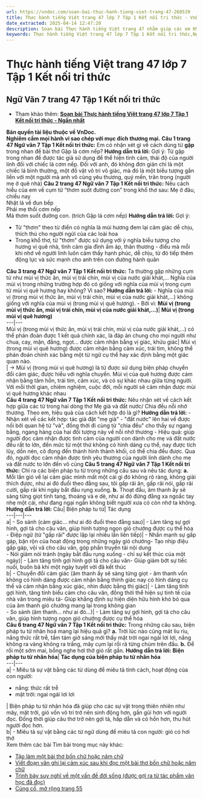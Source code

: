 ```yaml
---
url: https://vndoc.com/soan-bai-thuc-hanh-tieng-viet-trang-47-268539
title: Thực hành tiếng Việt trang 47 lớp 7 Tập 1 Kết nối tri thức - VnDoc.com
date_extracted: 2025-04-14 12:47:20
description: Soạn bài Thực hành tiếng Việt trang 47 nhằm giúp các em HS đạt kết quả tốt trong quá trình làm bài tập và học tập môn Ngữ văn lớp 7 sách Kết nối tri thức.
keywords: Thực hành tiếng Việt trang 47 lớp 7 Tập 1 Kết nối tri thức,Ngữ văn 7 trang 47 Tập 1 Kết nối tri thức,Soạn Văn 7 trang 47 Tập 1 Kết nối tri thức,Thực hành tiếng Việt lớp 7 trang 47 Kết nối tri thức Tập 1,Thực hành tiếng Việt trang 47,Soạn bài Thực hành tiếng Việt trang 47,Thực hành tiếng Việt,Soạn Thực hành tiếng Việt trang 47,Soạn văn 7 Thực hành tiếng Việt trang 47,Soạn Ngữ văn 7 Thực hành tiếng Việt trang 47,Soạn bài Thực hành tiếng Việt trang 47 lớp 7
---
```


# Thực hành tiếng Việt trang 47 lớp 7 Tập 1 Kết nối tri thức
## **Ngữ Văn 7 trang 47 Tập 1 Kết nối tri thức**
  * Tham khảo thêm: [**Soạn bài Thực hành tiếng Việt trang 47 lớp 7 Tập 1 Kết nối tri thức - Ngắn nhất**](<https://vndoc.com/soan-van-7-trang-47-tap-1-ket-noi-tri-thuc-ngan-nhat-329130>)

**Bản quyền tài liệu thuộc về VnDoc.  
Nghiêm cấm mọi hành vi sao chép với mục đích thương mại.**
**Câu 1 trang 47 Ngữ văn 7 Tập 1 Kết nối tri thức:** Em có nhận xét gì về cách dùng từ **gặp** trong nhan đề bài thơ Gặp lá cơm nếp?
**Hướng dẫn trả lời:**
Gợi ý:
Từ gặp trong nhan đề được tác giả sử dụng để thể hiện tình cảm, thái độ của người lính đối với chiếc lá cơm nếp. Đối với anh, đó không đơn giản chỉ là một chiếc lá bình thường, một đồ vật vô tri vô giác, mà đó là một biểu tượng gắn liền với một người mà anh vô cùng yêu thương, quý mến, trân trọng \(người mẹ ở quê nhà\)
**Câu 2 trang 47 Ngữ văn 7 Tập 1 Kết nối tri thức:** Nêu cách hiểu của em về cụm từ “thơm suốt đường con” trong khổ thơ sau:
Mẹ ở đâu, chiều nay   
Nhặt lá về đun bếp   
Phải mẹ thổi cơm nếp   
Mà thơm suốt đường con.
\(trích Gặp lá cơm nếp\)
**Hướng dẫn trả lời:**
Gợi ý:
  * Từ "thơm" theo từ điển có nghĩa là mùi hương đem lại cảm giác dễ chịu, thích thú cho người ngửi của các loài hoa
  * Trong khổ thơ, từ "thơm" được sử dụng với ý nghĩa biểu tượng cho hương vị quê nhà, tình cảm gia đình ấm áp, thân thương - điều mà mỗi khi nhớ về người lính luôn cảm thấy hạnh phúc, dễ chịu, từ đó tiếp thêm động lực và sức mạnh cho anh trên con đường hành quân

**Câu 3 trang 47 Ngữ văn 7 Tập 1 Kết nối tri thức:** Ta thường gặp những cụm từ như mùi vị thức ăn, mùi vị trái chín, mùi vị của nước giải khát,… Nghĩa của mùi vị trong những trường hợp đó có giống với nghĩa của mùi vị trong cụm từ mùi vị quê hương hay không? Vì sao?
**Hướng dẫn trả lời:**
\- Nghĩa của mùi vị \(trong mùi vị thức ăn, mùi vị trái chín, mùi vị của nước giải khát,…\) không giống với nghĩa của mùi vị \(trong mùi vị quê hương\).
\- Bởi vì:
**Mùi vị \(trong mùi vị thức ăn, mùi vị trái chín, mùi vị của nước giải khát,…\)**| **Mùi vị \(trong mùi vị quê hương\)**  
---|---  
Mùi vị \(trong mùi vị thức ăn, mùi vị trái chín, mùi vị của nước giải khát,…\) có thể phán đoán được 1 kết quả chính xác, là đáp án chung cho mọi người như chua, cay, mặn, đắng, ngọt... được cảm nhận bằng vị giác, khứu giác| Mùi vị \(trong mùi vị quê hương\) được cảm nhận bằng cảm xúc, trái tim, không thể phán đoán chính xác bằng một từ ngữ cụ thể hay xác định bằng một giác quan nào.  
| → Mùi vị \(trong mùi vị quê hương\) là từ được sử dụng biện pháp chuyển đổi cảm giác, được hiểu với nghĩa chuyển. Mùi vị của quê hương được cảm nhận bằng tâm hồn, trái tim, cảm xúc, và có sự khác nhau giữa từng người. Với mỗi thời gian, chiêm nghiệm, cuộc đời, mỗi người sẽ cảm nhận được mùi vị quê hương khác nhau  
**Câu 4 trang 47 Ngữ văn 7 Tập 1 Kết nối tri thức:** Nêu nhận xét về cách kết hợp giữa các từ trong hai dòng thơ Mẹ già và đất nước/ Chia đều nỗi nhớ thương. Theo em, hiệu quả của cách kết hợp đó là gì?
**Hướng dẫn trả lời:**
\- Nhận xét về các kết hợp: tác giả đặt "mẹ già" - "đất nước" lên hai vế được nối bởi quan hệ từ "và", đồng thời đi cùng từ "chia đều" cho thấy sự ngang bằng, ngang hàng của hai đối tượng này về nỗi nhớ thương
\- Hiệu quả: giúp người đọc cảm nhận được tình cảm của người con dành cho mẹ và đất nước đều rất to lớn, đến mức từ một thứ không có hình dáng cụ thể, nay được tích lũy, dồn nén, cô đọng đến thành hình thành khối, có thể chia đều được. Qua đó, người đọc cảm nhận được tình yêu thương của người lính dành cho mẹ và đất nước to lớn đến vô cùng
**Câu 5 trang 47 Ngữ văn 7 Tập 1 Kết nối tri thức:** Chỉ ra các biện pháp tu từ trong những câu sau và nêu tác dụng:
**a.** Mỗi lần gió về lại cảm giác mình mất một cái gì đó không rõ ràng, không giải thích được, như ai đó đuổi theo đằng sau, tôi gấp rãi ăn, gấp rãi nói, gấp rãi cười, gấp rãi khi ngày bắt đầu rụng xuống.
**b.** Thoạt đầu, âm thanh ấy sẽ sàng từng giọt tinh tang, thoáng và e dè, như ai đó đứng đằng xa ngoắc tay nhẹ một cái, như đang ngại ngần không biết người xưa có còn nhớ ta không.
**Hướng dẫn trả lời:**
Câu| Biện pháp tu từ| Tác dụng  
---|---|---  
a| \- So sánh \(cảm giác... như ai đó đuổi theo đằng sau\)| \- Làm tăng sự gợi hình, gợi tả cho câu văn, giúp hình tượng ngọn gió chướng được cụ thể hóa  
\- Điệp ngữ \(từ "gấp rãi" được lặp lại nhiều lần liên tiếp\)| \- Nhấn mạnh sự gấp gáp, bận rộn của hoạt động trong những ngày gió chướng\- Tạo nhịp điệu gấp gáp, vội vã cho câu văn, góp phần truyền tải nội dung  
\- Nói giảm nói tránh \(ngày bắt đầu rụng xuống - chỉ sự kết thúc của một ngày\)| \- Làm tăng tính gợi hình gợi tả cho câu văn\- Giúp giảm bớt sự tiếc nuối, buồn bã khi một ngày tuyệt vời đã kết thúc  
b| \- Chuyển đổi cảm giác \(âm thanh ấy sẽ sàng từng giọt - âm thanh vốn không có hình dáng được cảm nhận bằng thính giác nay có hình dáng cụ thể và cảm nhận bằng xúc giác, nhìn được bằng thị giác\)| \- Làm tăng tính gợi hình, tăng tính biểu cảm cho câu văn, đồng thời thể hiện sự tinh tế của nhà văn trong miêu tả\- Giúp khẳng định sự hiện diện hữu hình khó bỏ qua của âm thanh gió chướng mang lại trong không gian  
\- So sánh \(âm thanh... như ai đó...\)| \- Làm tăng sự gợi hình, gợi tả cho câu văn, giúp hình tượng ngọn gió chướng được cụ thể hóa  
**Câu 6 trang 47 Ngữ văn 7 Tập 1 Kết nối tri thức:** Trong những câu sau, biện pháp tu từ nhân hoá mang lại hiệu quả gì?
**a.** Trời lúc nào cũng mát liu riu, nắng thức rất trễ, tầm tám giờ sáng mới thấy mặt trời ngai ngái lơi lơi, nắng không ra vàng không ra trắng, mây cụm lại rồi rã từng chùm trên đầu.
**b.** Để rồi một sớm mai, bỗng nghe hơi thở gió rất gần.
**Hướng dẫn trả lời:**
**Biện pháp tu từ nhân hóa**| **Tác dụng của biện pháp tu từ nhân hóa**  
---|---  
a| \- Miêu tả sự vật bằng các từ dùng để miêu tả tính cách, hoạt động của con người:
  * nắng: thức rất trễ
  * mặt trời: ngai ngái lơi lơi

| Biện pháp tu từ nhân hóa đã giúp cho các sự vật trong thiên nhiên như mây, mặt trời, gió vốn vô tri trở nên sinh động hơn, gần gũi hơn với người đọc. Đồng thời giúp câu thơ trở nên gợi tả, hấp dẫn và có hồn hơn, thu hút người đọc hơn.  
b| \- Miêu tả sự vật bằng các từ ngữ dùng để miêu tả con người: gió có hơi thở  
Xem thêm các bài Tìm bài trong mục này khác:
  * [Tập làm một bài thơ bốn chữ hoặc năm chữ](</soan-bai-tap-lam-mot-bai-tho-bon-chu-hoac-nam-chu-trang-48-268544>)
  * [Viết đoạn văn ghi lại cảm xúc sau khi đọc một bài thơ bốn chữ hoặc năm chữ](</soan-bai-viet-doan-van-ghi-lai-cam-xuc-sau-khi-doc-mot-bai-tho-bon-chu-hoac-nam-chu-268551>)
  * [Trình bày suy nghĩ về một vấn đề đời sống \(được gợi ra từ tác phẩm văn học đã đọc\)](</soan-bai-trinh-bay-suy-nghi-ve-mot-van-de-doi-song-duoc-goi-ra-tu-tac-pham-van-hoc-da-hoc-268558>)
  * [Củng cố, mở rộng trang 55](</soan-bai-cung-co-mo-rong-trang-55-268563>)

